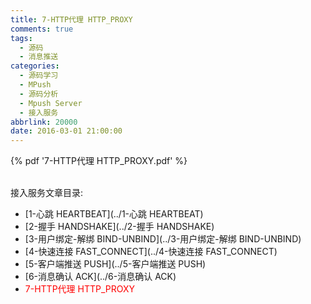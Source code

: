 ```yaml
---
title: 7-HTTP代理 HTTP_PROXY
comments: true
tags:
  - 源码
  - 消息推送
categories:
  - 源码学习
  - MPush
  - 源码分析
  - Mpush Server
  - 接入服务
abbrlink: 20000
date: 2016-03-01 21:00:00
---
```


{% pdf '7-HTTP代理 HTTP_PROXY.pdf' %}

<br>
接入服务文章目录:

* [1-心跳 HEARTBEAT](../1-心跳 HEARTBEAT)
* [2-握手 HANDSHAKE](../2-握手 HANDSHAKE)
* [3-用户绑定-解绑 BIND-UNBIND](../3-用户绑定-解绑 BIND-UNBIND)
* [4-快速连接 FAST_CONNECT](../4-快速连接 FAST_CONNECT)
* [5-客户端推送 PUSH](../5-客户端推送 PUSH)
* [6-消息确认 ACK](../6-消息确认 ACK)
* <font color="red">7-HTTP代理 HTTP_PROXY</font>
